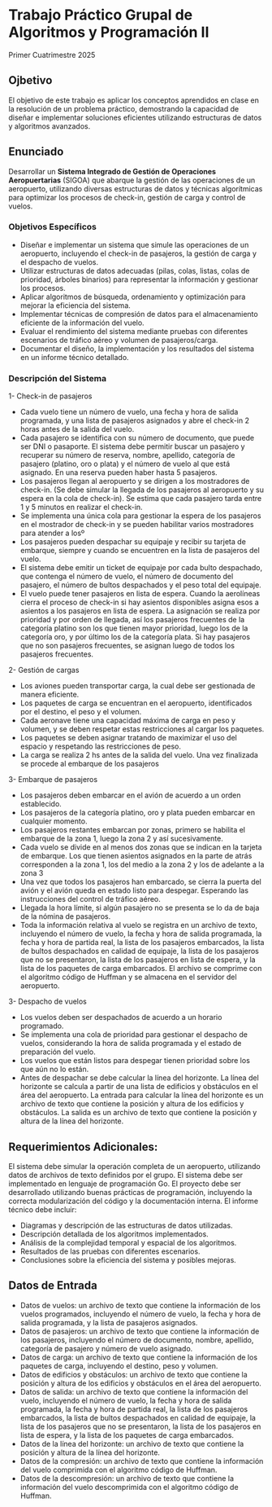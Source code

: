 # Trabajo Práctico Grupal de Algoritmos y Programación II
 Primer Cuatrimestre 2025

## Ojbetivo

El objetivo de este trabajo es aplicar los conceptos aprendidos en clase en la resolución de un problema práctico, demostrando la capacidad de diseñar e implementar soluciones eficientes utilizando estructuras de datos y algoritmos avanzados.

## Enunciado

Desarrollar un **Sistema Integrado de Gestión de Operaciones Aeropuertarias** (SIGOA) que abarque la gestión de las operaciones de un aeropuerto, utilizando diversas estructuras de datos y técnicas algorítmicas para optimizar los procesos de check-in, gestión de carga y control de vuelos.

### Objetivos Específicos

- Diseñar e implementar un sistema que simule las operaciones de un aeropuerto, incluyendo el check-in de pasajeros, la gestión de carga y el despacho de vuelos.
- Utilizar estructuras de datos adecuadas (pilas, colas, listas, colas de prioridad, árboles binarios) para representar la información y gestionar los procesos.
- Aplicar algoritmos de búsqueda, ordenamiento y optimización para mejorar la eficiencia del sistema.
- Implementar técnicas de compresión de datos para el almacenamiento eficiente de la información del vuelo.
- Evaluar el rendimiento del sistema mediante pruebas con diferentes escenarios de tráfico aéreo y volumen de pasajeros/carga.
- Documentar el diseño, la implementación y los resultados del sistema en un informe técnico detallado.

### Descripción del Sistema

1- Check-in de pasajeros

- Cada vuelo tiene un número de vuelo, una fecha y hora de salida programada, y una lista de pasajeros asignados y abre el check-in 2 horas antes de la salida del vuelo.
- Cada pasajero se identifica con su número de documento, que puede ser DNI o pasaporte. El sistema debe permitir buscar un pasajero y recuperar su número de reserva, nombre, apellido, categoría de pasajero (platino, oro o plata) y el número de vuelo al que está asignado. En una reserva pueden haber hasta 5 pasajeros.
- Los pasajeros llegan al aeropuerto y se dirigen a los mostradores de check-in. (Se debe simular la llegada de los pasajeros al aeropuerto y su espera en la cola de check-in). Se estima que cada pasajero tarda entre 1 y 5 minutos en realizar el check-in.
- Se implementa una única cola para gestionar la espera de los pasajeros en el mostrador de check-in y se pueden habilitar varios mostradores para atender a losº
- Los pasajeros pueden despachar su equipaje y recibir su tarjeta de embarque, siempre y cuando se encuentren en la lista de pasajeros del vuelo. 
- El sistema debe emitir un ticket de equipaje por cada bulto despachado, que contenga el número de vuelo, el número de documento del pasajero, el número de bultos despachados y el peso total del equipaje.
- El vuelo puede tener pasajeros en lista de espera. Cuando la aerolíneas cierra el proceso de check-in si hay asientos disponibles asigna esos a asientos a los pasajeros en lista de espera. La asignación se realiza por prioridad y por orden de llegada, así los pasajeros frecuentes de la categoría platino son los que tienen mayor prioridad, luego los de la categoría oro, y por último los de la categoría plata. Si hay pasajeros que no son pasajeros frecuentes, se asignan luego de todos los pasajeros frecuentes.

2- Gestión de cargas

- Los aviones pueden transportar carga, la cual debe ser gestionada de manera eficiente. 
- Los paquetes de carga se encuentran en el aeropuerto, identificados por el destino, el peso y el volumen.
- Cada aeronave tiene una capacidad máxima de carga en peso y volumen, y se deben respetar estas restricciones al cargar los paquetes.
- Los paquetes se deben asignar tratando de maximizar el uso del espacio y respetando las restricciones de peso.
- La carga se realiza 2 hs antes de la salida del vuelo. Una vez finalizada se procede al embarque de los pasajeros

3- Embarque de pasajeros

- Los pasajeros deben embarcar en el avión de acuerdo a un orden establecido.
- Los pasajeros de la categoría platino, oro y plata pueden embarcar en cualquier momento.
- Los pasajeros restantes embarcan por zonas, primero se habilita el embarque de la zona 1, luego la zona 2 y así sucesivamente. 
- Cada vuelo se divide en al menos dos zonas que se indican en la tarjeta de embarque. Los que tienen asientos asignados en la parte de atrás corresponden a la zona 1, los del medio a la zona 2 y los de adelante a la zona 3
- Una vez que todos los pasajeros han embarcado, se cierra la puerta del avión y el avión queda en estado listo para despegar. Esperando las instrucciones del control de tráfico aéreo.
- Llegada la hora límite, si algún pasajero no se presenta se lo da de baja de la nómina de pasajeros.
- Toda la información relativa al vuelo se registra en un archivo de texto, incluyendo el número de vuelo, la fecha y hora de salida programada, la fecha y hora de partida real, la lista de los pasajeros embarcados, la lista de bultos despachados en calidad de equipaje, la lista de los pasajeros que no se presentaron, la lista de los pasajeros en lista de espera, y la lista de los paquetes de carga embarcados. El archivo se comprime con el algoritmo código de Huffman y se almacena en el servidor del aeropuerto. 

3- Despacho de vuelos

- Los vuelos deben ser despachados de acuerdo a un horario programado.
- Se implementa una cola de prioridad para gestionar el despacho de vuelos, considerando la hora de salida programada y el estado de preparación del vuelo.
- Los vuelos que están listos para despegar tienen prioridad sobre los que aún no lo están.
- Antes de despachar se debe calcular la línea del horizonte. La línea del horizonte se calcula a partir de una lista de edificios y obstáculos en el área del aeropuerto. La entrada para calcular la línea del horizonte es un archivo de texto que contiene la posición y altura de los edificios y obstáculos. La salida es un archivo de texto que contiene la posición y altura de la línea del horizonte.

## Requerimientos Adicionales:

El sistema debe simular la operación completa de un aeropuerto, utilizando datos de archivos de texto definidos por el grupo.
El sistema debe ser implementado en lenguaje de programación Go.
El proyecto debe ser desarrollado utilizando buenas prácticas de programación, incluyendo la correcta modularización del código y la documentación interna.
El informe técnico debe incluir:

- Diagramas y descripción de las estructuras de datos utilizadas.
- Descripción detallada de los algoritmos implementados.
- Análisis de la complejidad temporal y espacial de los algoritmos.
- Resultados de las pruebas con diferentes escenarios.
- Conclusiones sobre la eficiencia del sistema y posibles mejoras.

## Datos de Entrada

- Datos de vuelos: un archivo de texto que contiene la información de los vuelos programados, incluyendo el número de vuelo, la fecha y hora de salida programada, y la lista de pasajeros asignados.
- Datos de pasajeros: un archivo de texto que contiene la información de los pasajeros, incluyendo el número de documento, nombre, apellido, categoría de pasajero y número de vuelo asignado.
- Datos de carga: un archivo de texto que contiene la información de los paquetes de carga, incluyendo el destino, peso y volumen.
- Datos de edificios y obstáculos: un archivo de texto que contiene la posición y altura de los edificios y obstáculos en el área del aeropuerto.
- Datos de salida: un archivo de texto que contiene la información del vuelo, incluyendo el número de vuelo, la fecha y hora de salida programada, la fecha y hora de partida real, la lista de los pasajeros embarcados, la lista de bultos despachados en calidad de equipaje, la lista de los pasajeros que no se presentaron, la lista de los pasajeros en lista de espera, y la lista de los paquetes de carga embarcados.
- Datos de la línea del horizonte: un archivo de texto que contiene la posición y altura de la línea del horizonte.
- Datos de la compresión: un archivo de texto que contiene la información del vuelo comprimida con el algoritmo código de Huffman.
- Datos de la descompresión: un archivo de texto que contiene la información del vuelo descomprimida con el algoritmo código de Huffman.
